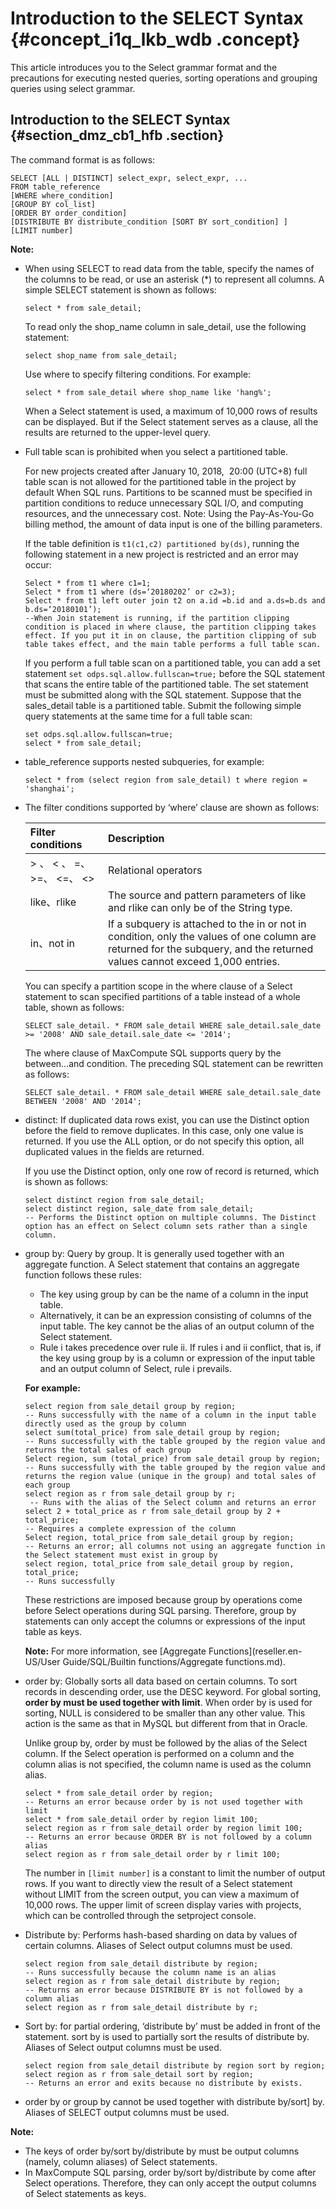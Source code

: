 # Introduction to the SELECT Syntax {#concept_i1q_lkb_wdb .concept}

This article introduces you to the Select grammar format and the precautions for executing nested queries, sorting operations and grouping queries using select grammar.

## Introduction to the SELECT Syntax {#section_dmz_cb1_hfb .section}

The command format is as follows:

```
SELECT [ALL | DISTINCT] select_expr, select_expr, ...
FROM table_reference
[WHERE where_condition]
[GROUP BY col_list]
[ORDER BY order_condition]
[DISTRIBUTE BY distribute_condition [SORT BY sort_condition] ]
[LIMIT number]
```

**Note:**

-   When using SELECT to read data from the table, specify the names of the columns to be read, or use an asterisk \(\*\) to represent all columns. A simple SELECT statement is shown as follows:

    ```
    select * from sale_detail;
    ```

    To read only the shop\_name column in sale\_detail, use the following statement:

    ```
    select shop_name from sale_detail;
    ```

    Use where to specify filtering conditions. For example:

    ```
    select * from sale_detail where shop_name like 'hang%';
    ```

    When a Select statement is used, a maximum of 10,000 rows of results can be displayed. But if the Select statement serves as a clause, all the results are returned to the upper-level query.

-   Full table scan is prohibited when you select a partitioned table.

    For new projects created after January 10, 2018,  20:00 \(UTC+8\) full table scan is not allowed for the partitioned table in the project by default When SQL runs. Partitions to be scanned must be specified in partition conditions to reduce unnecessary SQL I/O, and computing resources, and the unnecessary cost. Note: Using the Pay-As-You-Go billing method, the amount of data input is one of the billing parameters.

    If the table definition is `t1(c1,c2) partitioned by(ds)`, running the following statement in a new project is restricted and an error may occur:

    ```
    Select * from t1 where c1=1;
    Select * from t1 where (ds=‘20180202’ or c2=3);
    Select * from t1 left outer join t2 on a.id =b.id and a.ds=b.ds and b.ds=‘20180101’);  
    --When Join statement is running, if the partition clipping condition is placed in where clause, the partition clipping takes effect. If you put it in on clause, the partition clipping of sub table takes effect, and the main table performs a full table scan.
    ```

    If you perform a full table scan on a partitioned table, you can add a set statement `set odps.sql.allow.fullscan=true;` before the SQL statement that scans the entire table of the partitioned table. The set statement must be submitted along with the SQL statement. Suppose that the sales\_detail table is a partitioned table. Submit the following simple query statements at the same time for a full table scan:

    ```
    set odps.sql.allow.fullscan=true;
    select * from sale_detail;
    ```

-   table\_reference supports nested subqueries, for example:

    ```
    select * from (select region from sale_detail) t where region = 'shanghai';
    ```

-   The filter conditions supported by ‘where’ clause are shown as follows:

    |Filter conditions|Description|
    |:----------------|:----------|
    |\> 、 < 、 =、 \>=、 <=、 <\>|Relational operators|
    |like、rlike|The source and pattern parameters of like and rlike can only be of the String type.|
    |in、not in|If a subquery is attached to the in or not in condition, only the values of one column are returned for the subquery, and the returned values cannot exceed 1,000 entries.|

    You can specify a partition scope in the where clause of a Select statement to scan specified partitions of a table instead of a whole table, shown as follows:

    ```
    SELECT sale_detail. * FROM sale_detail WHERE sale_detail.sale_date >= '2008' AND sale_detail.sale_date <= '2014';
    ```

    The where clause of MaxCompute SQL supports query by the between…and condition. The preceding SQL statement can be rewritten as follows:

    ```
    SELECT sale_detail. * FROM sale_detail WHERE sale_detail.sale_date BETWEEN '2008' AND '2014';
    ```

-   distinct: If duplicated data rows exist, you can use the Distinct option before the field to remove duplicates. In this case, only one value is returned. If you use the ALL option, or do not specify this option, all duplicated values in the fields are returned.

    If you use the Distinct option, only one row of record is returned, which is shown as follows:

    ```
    select distinct region from sale_detail;
    select distinct region, sale_date from sale_detail;
    -- Performs the Distinct option on multiple columns. The Distinct option has an effect on Select column sets rather than a single column.
    ```

-   group by: Query by group. It is generally used together with an aggregate function. A Select statement that contains an aggregate function follows these rules:

    -   The key using group by can be the name of a column in the input table.
    -   Alternatively, it can be an expression consisting of columns of the input table. The key cannot be the alias of an output column of the Select statement.
    -   Rule i takes precedence over rule ii. If rules i and ii conflict, that is, if the key using group by is a column or expression of the input table and an output column of Select, rule i prevails.

    **For example:**

    ```
    select region from sale_detail group by region;
    -- Runs successfully with the name of a column in the input table directly used as the group by column
    select sum(total_price) from sale_detail group by region;
    -- Runs successfully with the table grouped by the region value and returns the total sales of each group
    Select region, sum (total_price) from sale_detail group by region;
    -- Runs successfully with the table grouped by the region value and returns the region value (unique in the group) and total sales of each group
    select region as r from sale_detail group by r;
     -- Runs with the alias of the Select column and returns an error
    select 2 + total_price as r from sale_detail group by 2 + total_price;
    -- Requires a complete expression of the column
    Select region, total_price from sale_detail group by region;
    -- Returns an error; all columns not using an aggregate function in the Select statement must exist in group by
    select region, total_price from sale_detail group by region, total_price;
    -- Runs successfully
    ```

    These restrictions are imposed because group by operations come before Select operations during SQL parsing. Therefore, group by statements can only accept the columns or expressions of the input table as keys.

    **Note:** For more information, see [Aggregate Functions](reseller.en-US/User Guide/SQL/Builtin functions/Aggregate functions.md).

-   order by: Globally sorts all data based on certain columns. To sort records in descending order, use the DESC keyword. For global sorting, **order by must be used together with limit**. When order by is used for sorting, NULL is considered to be smaller than any other value. This action is the same as that in MySQL but different from that in Oracle.

    Unlike group by, order by must be followed by the alias of the Select column. If the Select operation is performed on a column and the column alias is not specified, the column name is used as the column alias.

    ```
    select * from sale_detail order by region;
    -- Returns an error because order by is not used together with limit
    select * from sale_detail order by region limit 100;
    select region as r from sale_detail order by region limit 100;
    -- Returns an error because ORDER BY is not followed by a column alias
    select region as r from sale_detail order by r limit 100;
    ```

    The number in `[limit number]` is a constant to limit the number of output rows. If you want to directly view the result of a Select statement without LIMIT from the screen output, you can view a maximum of 10,000 rows. The upper limit of screen display varies with projects, which can be controlled through the setproject console.

-   Distribute by: Performs hash-based sharding on data by values of certain columns. Aliases of Select output columns must be used.

    ```
    select region from sale_detail distribute by region;
    -- Runs successfully because the column name is an alias
    select region as r from sale_detail distribute by region;
    -- Returns an error because DISTRIBUTE BY is not followed by a column alias
    select region as r from sale_detail distribute by r;
    ```

-   Sort by: for partial ordering, ‘distribute by’ must be added in front of the statement. sort by is used to partially sort the results of distribute by. Aliases of Select output columns must be used.

    ```
    select region from sale_detail distribute by region sort by region;
    select region as r from sale_detail sort by region;
    -- Returns an error and exits because no distribute by exists.
    ```

-   order by or group by cannot be used together with distribute by/sort\] by. Aliases of SELECT output columns must be used.

**Note:** 

-   The keys of order by/sort by/distribute by must be output columns \(namely, column aliases\) of Select statements.
-   In MaxCompute SQL parsing, order by/sort by/distribute by come after Select operations. Therefore, they can only accept the output columns of Select statements as keys.

